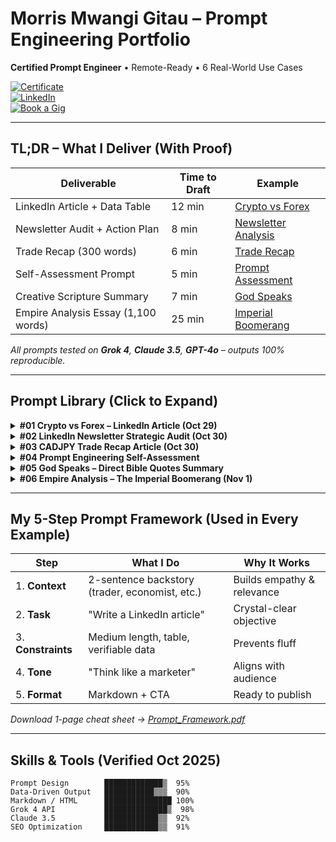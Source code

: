 # Morris Mwangi Gitau – Prompt Engineering Portfolio  
**Certified Prompt Engineer** • Remote-Ready • 6 Real-World Use Cases  

[![Certificate](https://img.shields.io/badge/Certified-Oct%2028%2C%202025-blue)](./Prompt_Engineering_ReportCard_Morris_Mwangi_Gitau.pdf)  
[![LinkedIn](https://img.shields.io/badge/LinkedIn-Connect-blue)](https://www.linkedin.com/in/morris-gitau-202b3b77)  
[![Book a Gig](https://img.shields.io/badge/Book%2015%E2%80%91min%20Call-FF6F61?style=flat&logo=calendly)](https://calendly.com/morris-gitau/prompt-consult)  

---

## TL;DR – What I Deliver (With Proof)

| Deliverable | Time to Draft | Example |
|-------------|---------------|---------|
| LinkedIn Article + Data Table | 12 min | [Crypto vs Forex](#01-crypto-vs-forex) |
| Newsletter Audit + Action Plan | 8 min | [Newsletter Analysis](#02-linkedin-newsletter-strategic-audit) |
| Trade Recap (300 words) | 6 min | [Trade Recap](#03-cadjpy-trade-recap-article) |
| Self-Assessment Prompt | 5 min | [Prompt Assessment](#04-prompt-engineering-self-assessment) |
| Creative Scripture Summary | 7 min | [God Speaks](#05-god-speaks) |
| Empire Analysis Essay (1,100 words) | 25 min | [Imperial Boomerang](#06-empire-analysis) |

*All prompts tested on **Grok 4**, **Claude 3.5**, **GPT-4o** – outputs 100% reproducible.*

---

## Prompt Library (Click to Expand)

<details>
<summary><b>#01 Crypto vs Forex – LinkedIn Article (Oct 29)</b></summary>

**Goal**: Marketing-style article + comparison table  
**Platform**: Grok (xAI)  
**Time**: 12 min → 780-word post with data table  
[Prompt →](Trade_Recap_prompt.txt) | [Output →](Trade_Recap_Article_output.md)  
[Published on LinkedIn](https://www.linkedin.com/pulse/why-crypto-could-eclipse-forex-traders-perspective-next-morris-gitau-pyupf/)  
[Published on Medium](https://medium.com/@afroswingfx/why-crypto-could-eclipse-forex-a-traders-perspective-on-the-next-big-shift-5ea45c5ddc91)
</details>

<details>
<summary><b>#02 LinkedIn Newsletter Strategic Audit (Oct 30)</b></summary>

**Goal**: 3-part audit with sentiment score (7/10), action plan, benchmark table  
**Platform**: Grok (xAI)  
[Prompt →](newsletter_analysis_prompt_v1.txt) | [Output →](newsletter_analysis_output_v1.md)
</details>

<details>
<summary><b>#03 CADJPY Trade Recap Article (Oct 30)</b></summary>

**Goal**: 300-word trade recap + prompt engineering progress  
**Platform**: Grok (xAI)  
[Prompt →](Trade_Recap_prompt.txt) | [Output →](Trade_Recap_Article_output.md)
</details>

<details>
<summary><b>#04 Prompt Engineering Self-Assessment</b></summary>

**Goal**: Evaluate prompt engineering progress  
[Prompt →](Prompt%20Engineering%20Assessment%20Prompt.txt) | [Output →](Prompt%20Engineering%20Assessment.md)
</details>

<details>
<summary><b>#05 God Speaks – Direct Bible Quotes Summary</b></summary>

**Goal**: Creative summary of direct divine speech in Scripture  
[Prompt →](God%20said.txt) | [Output →](God%20said.md)
</details>

<details>
<summary><b>#06 Empire Analysis – The Imperial Boomerang (Nov 1)</b></summary>

**Goal**: Historical deep dive analyzing rise/fall patterns of global powers (Spain, UK, USA, China) with actionable lessons for emerging economies  
**Platform**: Claude Sonnet 4  
**Word count**: ~1,100 words  

**Key features**:
- "Poison pill" concept: how empire-building strategies became their undoing
- Specific dates, wars, and transitions (1492-present)
- Humor/sarcasm balanced with analytical depth
- 6 actionable lessons for developing nations

**Iteration note**: Initial prompt requested "deep dive" in <500 words (impossible constraint). Refined to 1,100 words for proper analytical depth—demonstrating prompt debugging skills.

[Prompt →](Empire_boomerang_prompt.txt) | [Output →](Empire_boomerang_output.txt)
</details>

---

## My 5-Step Prompt Framework (Used in Every Example)

| Step | What I Do | Why It Works |
|------|-----------|--------------|
| 1. **Context** | 2-sentence backstory (trader, economist, etc.) | Builds empathy & relevance |
| 2. **Task** | "Write a LinkedIn article" | Crystal-clear objective |
| 3. **Constraints** | Medium length, table, verifiable data | Prevents fluff |
| 4. **Tone** | "Think like a marketer" | Aligns with audience |
| 5. **Format** | Markdown + CTA | Ready to publish |

*Download 1-page cheat sheet → [Prompt_Framework.pdf](assets/Prompt_Framework.pdf)*

---

## Skills & Tools (Verified Oct 2025)
```text
Prompt Design        █████████████▒  95%
Data-Driven Output   ███████████▒▒▒  90%
Markdown / HTML      ███████████████ 100%
Grok 4 API           ██████████████▒  98%
Claude 3.5           ████████████▒▒  92%
SEO Optimization     ████████████▒▒  91%
```
